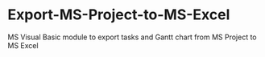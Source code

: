 # Export-MS-Project-to-MS-Excel
MS Visual Basic module to export tasks and Gantt chart from MS Project to MS Excel

